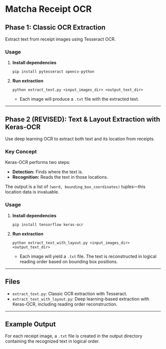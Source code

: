 # Matcha Receipt OCR

## Phase 1: Classic OCR Extraction

Extract text from receipt images using Tesseract OCR.

### Usage

1. **Install dependencies**
    ```
    pip install pytesseract opencv-python
    ```
2. **Run extraction**
    ```
    python extract_text.py <input_images_dir> <output_text_dir>
    ```
    - Each image will produce a `.txt` file with the extracted text.

---

## Phase 2 (REVISED): Text & Layout Extraction with Keras-OCR

Use deep learning OCR to extract both text and its location from receipts.

### Key Concept

Keras-OCR performs two steps:
- **Detection:** Finds where the text is.
- **Recognition:** Reads the text in those locations.

The output is a list of `(word, bounding_box_coordinates)` tuples—this location data is invaluable.

### Usage

1. **Install dependencies**
    ```
    pip install tensorflow keras-ocr
    ```
2. **Run extraction**
    ```
    python extract_text_with_layout.py <input_images_dir> <output_text_dir>
    ```
    - Each image will yield a `.txt` file. The text is reconstructed in logical reading order based on bounding box positions.

---

## Files

- `extract_text.py`: Classic OCR extraction with Tesseract.
- `extract_text_with_layout.py`: Deep learning-based extraction with Keras-OCR, including reading order reconstruction.

---

## Example Output

For each receipt image, a `.txt` file is created in the output directory containing the recognized text in logical order.